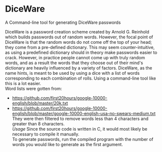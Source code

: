 # DiceWare
A Command-line tool for generating DiceWare passwords
  
DiceWare is a password creation scheme created by Arnold G. Reinhold which builds passwords out of random words. However, the focal
point of DiceWare is that the random words do not come off the top of your head; they come from a pre-defined dictionary. This may seem
counter-intuitive, as using a predefined dictionary should in theory make passwords easier to crack. However, in practice people cannot
come up with truly random words, and as a result the words that they choose out of their mind's dictionary are heavily influenced by
a variety of factors. DiceWare, as the name hints, is meant to be used by using a dice with a list of words corresponding to each 
combination of rolls. Using a command-line tool like this is a lot easier.  
Word lists were gotten from:
 - https://github.com/first20hours/google-10000-english/blob/master/20k.txt
 - https://github.com/first20hours/google-10000-english/blob/master/google-10000-english-usa-no-swears-medium.txt
They were then filtered to remove words less than 4 characters and greater than 8 characters.  
*Usage*
Since the source code is written in C, it would most likely be necessary to compile it manually.  
To generate passwords, run the compiled program with the number of words you would like to generate as the first argument.
